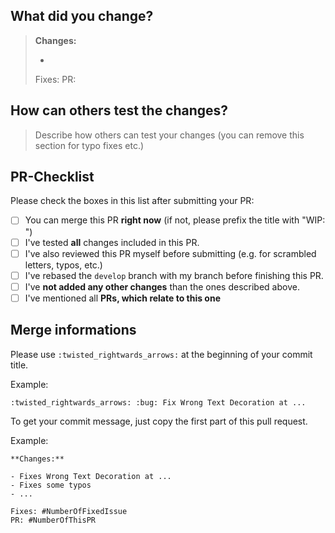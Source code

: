 ## What did you change?

> **Changes:**
>
> - 
>
> Fixes: 
> PR: 

## How can others test the changes?

> Describe how others can test your changes (you can remove this section for typo fixes etc.)

## PR-Checklist

Please check the boxes in this list after submitting your PR:

- [ ] You can merge this PR **right now** (if not, please prefix the title with "WIP: ")
- [ ] I've tested **all** changes included in this PR.
- [ ] I've also reviewed this PR myself before submitting (e.g. for scrambled letters, typos, etc.)
- [ ] I've rebased the `develop` branch with my branch before finishing this PR.
- [ ] I've **not added any other changes** than the ones described above.
- [ ] I've mentioned all **PRs, which relate to this one**

## Merge informations

Please use `:twisted_rightwards_arrows:` at the beginning of your commit title.

Example: 
```
:twisted_rightwards_arrows: :bug: Fix Wrong Text Decoration at ...
```

To get your commit message, just copy the first part of this pull request.

Example:
```
**Changes:**

- Fixes Wrong Text Decoration at ...
- Fixes some typos
- ...

Fixes: #NumberOfFixedIssue
PR: #NumberOfThisPR
```